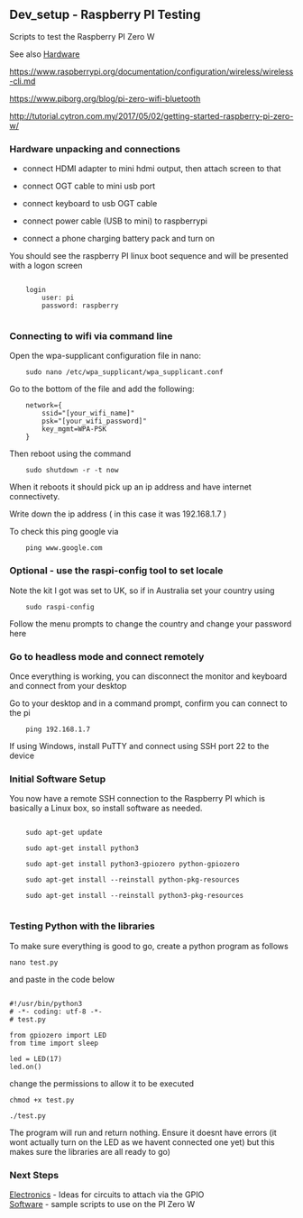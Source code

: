 ## Dev_setup - Raspberry PI Testing
Scripts to test the Raspberry PI Zero W

See also 
[Hardware](https://github.com/acutesoftware/dev_setup/blob/master/Raspberry_PI/Hardware.md)<br />

https://www.raspberrypi.org/documentation/configuration/wireless/wireless-cli.md

https://www.piborg.org/blog/pi-zero-wifi-bluetooth

http://tutorial.cytron.com.my/2017/05/02/getting-started-raspberry-pi-zero-w/



### Hardware unpacking and connections

- connect HDMI adapter to mini hdmi output, then attach screen to that

- connect OGT cable to mini usb port

- connect keyboard to usb OGT cable

- connect power cable (USB to mini) to raspberrypi

- connect a phone charging battery pack and turn on


You should see the raspberry PI linux boot sequence and will be presented with a logon screen

~~~

    login
        user: pi
        password: raspberry
    
~~~    

### Connecting to wifi via command line


Open the wpa-supplicant configuration file in nano:

~~~
    sudo nano /etc/wpa_supplicant/wpa_supplicant.conf
~~~

Go to the bottom of the file and add the following:

~~~
    network={
        ssid="[your_wifi_name]"
        psk="[your_wifi_password]"
        key_mgmt=WPA-PSK
    }
~~~

Then reboot using the command

~~~
    sudo shutdown -r -t now
~~~

When it reboots it should pick up an ip address and have internet connectivety.

Write down the ip address ( in this case it was 192.168.1.7 )

To check this ping google via 

~~~
    ping www.google.com
~~~

### Optional - use the raspi-config tool to set locale

Note the kit I got was set to UK, so if in Australia set your country using 

~~~    
    sudo raspi-config
~~~

Follow the menu prompts to change the country and change your password here



### Go to headless mode and connect remotely

Once everything is working, you can disconnect the monitor and keyboard and connect from your desktop

Go to your desktop and in a command prompt, confirm you can connect to the pi

~~~
    ping 192.168.1.7    
~~~

If using Windows, install PuTTY and connect using SSH port 22 to the device



### Initial Software Setup

You now have a remote SSH connection to the Raspberry PI which is basically a Linux box, so install software as needed.

~~~~

    sudo apt-get update

    sudo apt-get install python3

    sudo apt-get install python3-gpiozero python-gpiozero

    sudo apt-get install --reinstall python-pkg-resources

    sudo apt-get install --reinstall python3-pkg-resources
    
~~~~


### Testing Python with the libraries

To make sure everything is good to go, create a python program as follows

~~~
nano test.py
~~~

and paste in the code below

~~~

#!/usr/bin/python3
# -*- coding: utf-8 -*-
# test.py

from gpiozero import LED
from time import sleep

led = LED(17)
led.on()

~~~

change the permissions to allow it to be executed

~~~
chmod +x test.py

./test.py

~~~


The program will run and return nothing. Ensure it doesnt have errors (it wont actually turn 
on the LED as we havent connected one yet) but this makes sure the 
libraries are all ready to go)


### Next Steps
[Electronics](Electronics.md) - Ideas for circuits to attach via the GPIO<BR>
[Software](Software.md) - sample scripts to use on the PI Zero W<BR>

